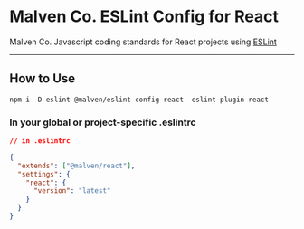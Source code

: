 # Malven Co. ESLint Config for React 
Malven Co. Javascript coding standards for React projects using [ESLint](http://eslint.org)

---

## How to Use

```
npm i -D eslint @malven/eslint-config-react  eslint-plugin-react
```

### In your global or project-specific .eslintrc

```json
// in .eslintrc

{
  "extends": ["@malven/react"],
  "settings": {
    "react": {
      "version": "latest"
    }
  }
}
```
